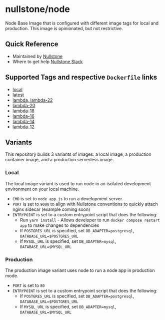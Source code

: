 # nullstone/node

Node Base Image that is configured with different image tags for local and production.
This image is opinionated, but not restrictive.

## Quick Reference

- Maintained by
  [Nullstone](https://nullstone.io)
- Where to get help
  [Nullstone Slack](https://join.slack.com/t/nullstone-community/signup)

## Supported Tags and respective `Dockerfile` links

- [local](local.Dockerfile)
- [latest](Dockerfile)
- [lambda, lambda-22](lambda.Dockerfile)
- [lambda-20](lambda.Dockerfile)
- [lambda-18](lambda.Dockerfile)
- [lambda-16](lambda.Dockerfile)
- [lambda-14](lambda.Dockerfile)
- [lambda-12](lambda.Dockerfile)

## Variants

This repository builds 3 variants of images: a local image, a production container image, and a production serverless image.

### Local

The local image variant is used to run node in an isolated development environment on your local machine.
- `CMD` is set to `node app.js` to run a development server.
- `PORT` is set to `9000` to align with Nullstone conventions to quickly attach nginx sidecar (example coming soon)
- `ENTRYPOINT` is set to a custom entrypoint script that does the following:
    - Run `yarn install` - Allows developer to run `docker compose restart app` to make changes to dependencies
    - If `POSTGRES_URL` is specified, set `DB_ADAPTER=postgresql`, `DATABASE_URL=$POSTGRES_URL`
    - If `MYSQL_URL` is specified, set `DB_ADAPTER=mysql`, `DATABASE_URL=$MYSQL_URL`

### Production

The production image variant uses node to run a node app in production mode.
- `PORT` is set to `80`
- `ENTRYPOINT` is set to a custom entrypoint script that does the following:
    - If `POSTGRES_URL` is specified, set `DB_ADAPTER=postgresql`, `DATABASE_URL=$POSTGRES_URL`
    - If `MYSQL_URL` is specified, set `DB_ADAPTER=mysql`, `DATABASE_URL=$MYSQL_URL`
